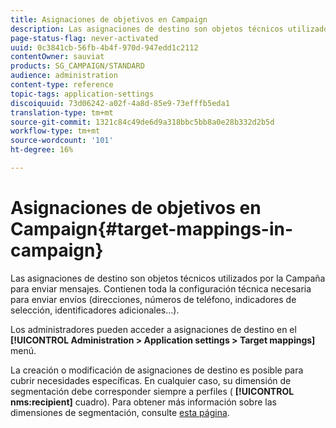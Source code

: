 ```yaml
---
title: Asignaciones de objetivos en Campaign
description: Las asignaciones de destino son objetos técnicos utilizados por la Campaña para enviar mensajes. Contienen todos los ajustes técnicos necesarios para enviar envíos.
page-status-flag: never-activated
uuid: 0c3841cb-56fb-4b4f-970d-947edd1c2112
contentOwner: sauviat
products: SG_CAMPAIGN/STANDARD
audience: administration
content-type: reference
topic-tags: application-settings
discoiquuid: 73d06242-a02f-4a8d-85e9-73efffb5eda1
translation-type: tm+mt
source-git-commit: 1321c84c49de6d9a318bbc5bb8a0e28b332d2b5d
workflow-type: tm+mt
source-wordcount: '101'
ht-degree: 16%

---
```



# Asignaciones de objetivos en Campaign{#target-mappings-in-campaign}

Las asignaciones de destino son objetos técnicos utilizados por la Campaña para enviar mensajes. Contienen toda la configuración técnica necesaria para enviar envíos (direcciones, números de teléfono, indicadores de selección, identificadores adicionales...).

Los administradores pueden acceder a asignaciones de destino en el **[!UICONTROL Administration > Application settings > Target mappings]** menú.

La creación o modificación de asignaciones de destino es posible para cubrir necesidades específicas. En cualquier caso, su dimensión de segmentación debe corresponder siempre a perfiles ( **[!UICONTROL nms:recipient]** cuadro). Para obtener más información sobre las dimensiones de segmentación, consulte [esta página](../../automating/using/query.md#targeting-dimensions-and-resources).
